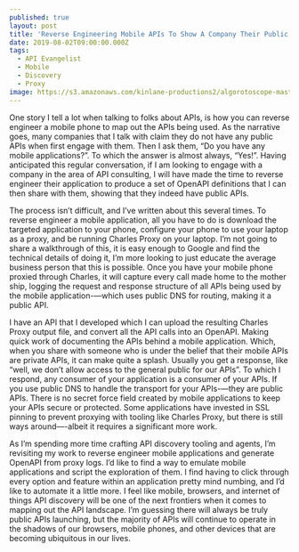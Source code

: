 ```yaml
---
published: true
layout: post
title: 'Reverse Engineering Mobile APIs To Show A Company Their Public APIs'
date: 2019-08-02T09:00:00.000Z
tags:
  - API Evangelist
  - Mobile
  - Discovery
  - Proxy
image: https://s3.amazonaws.com/kinlane-productions2/algorotoscope-master/aws-s3-square-97-193-800-500-0-max-0-1--1-square.jpg
---
```


One story I tell a lot when talking to folks about APIs, is how you can reverse engineer a mobile phone to map out the APIs being used. As the narrative goes, many companies that I talk with claim they do not have any public APIs when first engage with them. Then I ask them, “Do you have any mobile applications?”. To which the answer is almost always, “Yes!”.  Having anticipated this regular conversation, if I am looking to engage with a company in the area of API consulting, I will have made the time to reverse engineer their application to produce a set of OpenAPI definitions that I can then share with them, showing that they indeed have public APIs.

The process isn’t difficult, and I’ve written about this several times. To reverse engineer a mobile application, all you have to do is download the targeted application to your phone, configure your phone to use your laptop as a proxy, and be running Charles Proxy on your laptop. I’m not going to share a walkthrough of this, it is easy enough to Google and find the technical details of doing it, I’m more looking to just educate the average business person that this is possible. Once you have your mobile phone proxied through Charles, it will capture every call made home to the mother ship, logging the request and response structure of all APIs being used by the mobile application-—which uses public DNS for routing, making it a public API.

I have an API that I developed which I can upload the resulting Charles Proxy output file, and convert all the API calls into an OpenAPI. Making quick work of documenting the APIs behind a mobile application. Which, when you share with someone who is under the belief that their mobile APIs are private APIs, it can make quite a splash. Usually you get a response, like “well, we don’t allow access to the general public for our APIs”. To which I respond, any consumer of your application is a consumer of your APIs. If you use public DNS to handle the transport for your APIs-—they are public APIs. There is no secret force field created by mobile applications to keep your APIs secure or protected. Some applications have invested in SSL pinning to prevent proxying with tooling like Charles Proxy, but there is still ways around—-albeit it requires a significant more work.

As I’m spending more time crafting API discovery tooling and agents, I’m revisiting my work to reverse engineer mobile applications and generate OpenAPI from proxy logs. I’d like to find a way to emulate mobile applications and script the exploration of them. I find having to click through every option and feature within an application pretty mind numbing, and I’d like to automate it a little more. I feel like mobile, browsers, and  internet of things API discovery will be one of the next frontiers when it comes to mapping out the API landscape. I’m guessing there will always be truly public APIs launching, but the majority of APIs will continue to operate in the shadows of our browsers, mobile phones, and other devices that are becoming ubiquitous in our lives.
